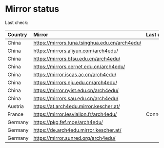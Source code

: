 <script src="./time.js"></script>
# Mirror status
Last check: <script type="text/javascript">localize(1707618298.7523146);</script>

|Country|Mirror|Last update|
|:------|:-----|:----------|
|China|https://mirrors.tuna.tsinghua.edu.cn/arch4edu/|<script type="text/javascript">localize(1707589735);</script>|
|China|https://mirrors.aliyun.com/arch4edu/|<script type="text/javascript">localize(1707589735);</script>|
|China|https://mirrors.bfsu.edu.cn/arch4edu/|<script type="text/javascript">localize(1707589735);</script>|
|China|https://mirrors.cernet.edu.cn/arch4edu/|<script type="text/javascript">localize(1707589735);</script>|
|China|https://mirror.iscas.ac.cn/arch4edu/|<script type="text/javascript">localize(1707589735);</script>|
|China|https://mirrors.nju.edu.cn/arch4edu/|<script type="text/javascript">localize(1707589735);</script>|
|China|https://mirror.nyist.edu.cn/arch4edu/|<script type="text/javascript">localize(1707589735);</script>|
|China|https://mirrors.sau.edu.cn/arch4edu/|<script type="text/javascript">localize(1707589735);</script>|
|Austria|https://at.arch4edu.mirror.kescher.at/|<script type="text/javascript">localize(1707589735);</script>|
|France|https://mirror.lesviallon.fr/arch4edu/|ConnectTimeout|
|Germany|https://pkg.fef.moe/arch4edu/|<script type="text/javascript">localize(1707589735);</script>|
|Germany|https://de.arch4edu.mirror.kescher.at/|<script type="text/javascript">localize(1707589735);</script>|
|Germany|https://mirror.sunred.org/arch4edu/|<script type="text/javascript">localize(1707589735);</script>|

<script src="./tablefilter/tablefilter.js"></script>
<script src="./table.js"></script>